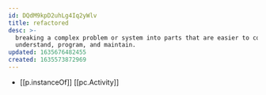```yaml
---
id: DQdM9kpD2uhLg4Iq2yWlv
title: refactored
desc: >-
  breaking a complex problem or system into parts that are easier to conceive,
  understand, program, and maintain.
updated: 1635676482455
created: 1635573872969
---
```




- [[p.instanceOf]] [[pc.Activity]]

